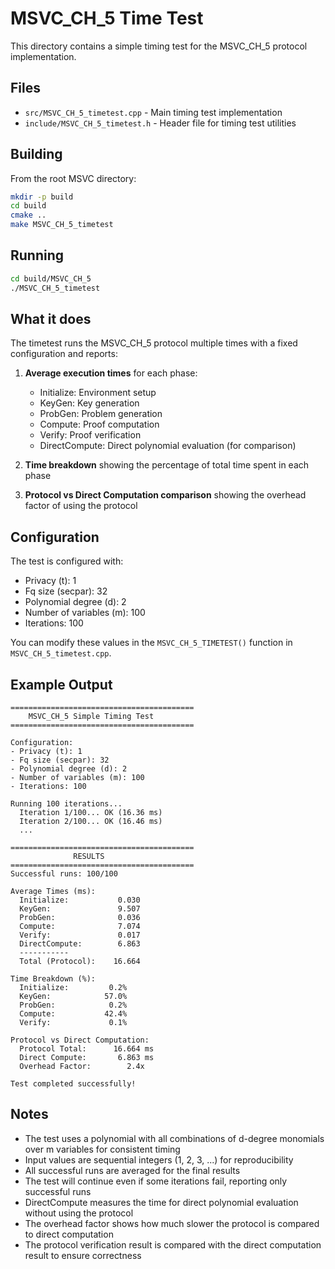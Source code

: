 # MSVC_CH_5 Time Test

This directory contains a simple timing test for the MSVC_CH_5 protocol implementation.

## Files

- `src/MSVC_CH_5_timetest.cpp` - Main timing test implementation
- `include/MSVC_CH_5_timetest.h` - Header file for timing test utilities

## Building

From the root MSVC directory:

```bash
mkdir -p build
cd build
cmake ..
make MSVC_CH_5_timetest
```

## Running

```bash
cd build/MSVC_CH_5
./MSVC_CH_5_timetest
```

## What it does

The timetest runs the MSVC_CH_5 protocol multiple times with a fixed configuration and reports:

1. **Average execution times** for each phase:
   - Initialize: Environment setup
   - KeyGen: Key generation  
   - ProbGen: Problem generation
   - Compute: Proof computation
   - Verify: Proof verification
   - DirectCompute: Direct polynomial evaluation (for comparison)

2. **Time breakdown** showing the percentage of total time spent in each phase

3. **Protocol vs Direct Computation comparison** showing the overhead factor of using the protocol

## Configuration

The test is configured with:
- Privacy (t): 1
- Fq size (secpar): 32
- Polynomial degree (d): 2
- Number of variables (m): 100
- Iterations: 100

You can modify these values in the `MSVC_CH_5_TIMETEST()` function in `MSVC_CH_5_timetest.cpp`.

## Example Output

```
=========================================
    MSVC_CH_5 Simple Timing Test        
=========================================

Configuration:
- Privacy (t): 1
- Fq size (secpar): 32
- Polynomial degree (d): 2
- Number of variables (m): 100
- Iterations: 100

Running 100 iterations...
  Iteration 1/100... OK (16.36 ms)
  Iteration 2/100... OK (16.46 ms)
  ...

=========================================
              RESULTS                   
=========================================
Successful runs: 100/100

Average Times (ms):
  Initialize:           0.030
  KeyGen:               9.507
  ProbGen:              0.036
  Compute:              7.074
  Verify:               0.017
  DirectCompute:        6.863
  -----------
  Total (Protocol):    16.664

Time Breakdown (%):
  Initialize:         0.2%
  KeyGen:            57.0%
  ProbGen:            0.2%
  Compute:           42.4%
  Verify:             0.1%

Protocol vs Direct Computation:
  Protocol Total:      16.664 ms
  Direct Compute:       6.863 ms
  Overhead Factor:        2.4x

Test completed successfully!
```

## Notes

- The test uses a polynomial with all combinations of d-degree monomials over m variables for consistent timing
- Input values are sequential integers (1, 2, 3, ...) for reproducibility
- All successful runs are averaged for the final results
- The test will continue even if some iterations fail, reporting only successful runs
- DirectCompute measures the time for direct polynomial evaluation without using the protocol
- The overhead factor shows how much slower the protocol is compared to direct computation
- The protocol verification result is compared with the direct computation result to ensure correctness
